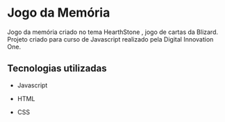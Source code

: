 # Jogo da Memória

Jogo da memória criado no tema HearthStone , jogo de cartas da Blizard.
Projeto criado para curso de Javascript realizado pela Digital Innovation One.

## Tecnologias utilizadas

- Javascript

- HTML

- CSS